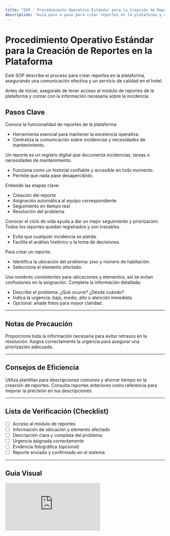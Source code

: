 ```yaml
---
title: "SOP · Procedimiento Operativo Estándar para la Creación de Reportes en la Plataforma"
description: "Guía paso a paso para crear reportes en la plataforma y asegurar una comunicación efectiva en el hotel"
---
```


# Procedimiento Operativo Estándar para la Creación de Reportes en la Plataforma

Este SOP describe el proceso para crear reportes en la plataforma, asegurando una comunicación efectiva y un servicio de calidad en el hotel.

<Note>
Antes de iniciar, asegúrate de tener acceso al módulo de reportes de la plataforma y contar con la información necesaria sobre la incidencia.
</Note>

## Pasos Clave

<Steps titleSize="h3">
  <Step title="Paso 1 · Introducción a los Reportes" icon="document" iconType="solid" stepNumber={1}>
    Conoce la funcionalidad de reportes de la plataforma.
    <ul>
      <li>Herramienta esencial para mantener la excelencia operativa.</li>
      <li>Centraliza la comunicación sobre incidencias y necesidades de mantenimiento.</li>
    </ul>
  </Step>

  <Step title="Paso 2 · Definición de Reporte" icon="document" iconType="solid" stepNumber={2}>
    Un reporte es un registro digital que documenta incidencias, tareas o necesidades de mantenimiento.
    <ul>
      <li>Funciona como un historial confiable y accesible en todo momento.</li>
      <li>Permite que nada pase desapercibido.</li>
    </ul>
  </Step>

  <Step title="Paso 3 · Ciclo de Vida del Reporte" icon="layer-group" iconType="solid" stepNumber={3}>
    Entiende las etapas clave:
    <ul>
      <li>Creación del reporte</li>
      <li>Asignación automática al equipo correspondiente</li>
      <li>Seguimiento en tiempo real</li>
      <li>Resolución del problema</li>
    </ul>
    <Info>
    Conocer el ciclo de vida ayuda a dar un mejor seguimiento y priorización.
    </Info>
  </Step>

  <Step title="Paso 4 · Registro y Trazabilidad" icon="clipboard-list" iconType="solid" stepNumber={4}>
    Todos los reportes quedan registrados y son trazables.
    <ul>
      <li>Evita que cualquier incidencia se pierda.</li>
      <li>Facilita el análisis histórico y la toma de decisiones.</li>
    </ul>
  </Step>

  <Step title="Paso 5 · Proceso de Creación de Reportes" icon="plus" iconType="solid" stepNumber={5}>
    Para crear un reporte:
    <ul>
      <li>Identifica la ubicación del problema: piso y número de habitación.</li>
      <li>Selecciona el elemento afectado.</li>
    </ul>
    <Tip>
    Usa nombres consistentes para ubicaciones y elementos, así se evitan confusiones en la asignación.
    </Tip>
  </Step>

  <Step title="Paso 6 · Descripción del Problema" icon="pencil" iconType="solid" stepNumber={6}>
    Completa la información detallada:
    <ul>
      <li>Describe el problema: ¿Qué ocurre? ¿Desde cuándo?</li>
      <li>Indica la urgencia: bajo, medio, alto o atención inmediata.</li>
      <li>Opcional: añade fotos para mayor claridad.</li>
    </ul>
  </Step>
</Steps>

---

## Notas de Precaución

<Warning>
Proporciona toda la información necesaria para evitar retrasos en la resolución.
</Warning>

<Warning>
Asigna correctamente la urgencia para asegurar una priorización adecuada.
</Warning>

---

## Consejos de Eficiencia

<Tip>
Utiliza plantillas para descripciones comunes y ahorrar tiempo en la creación de reportes.
</Tip>

<Tip>
Consulta reportes anteriores como referencia para mejorar la precisión en tus descripciones.
</Tip>

---

## Lista de Verificación (Checklist)

- [ ] Acceso al módulo de reportes
- [ ] Información de ubicación y elemento afectado
- [ ] Descripción clara y completa del problema
- [ ] Urgencia asignada correctamente
- [ ] Evidencia fotográfica (opcional)
- [ ] Reporte enviado y confirmado en el sistema

---

## Guía Visual

<iframe
  className="w-full aspect-video rounded-xl"
  src="https://www.loom.com/embed/604033e1814c45f88a4c7df4e1558d22"
  title="Creación de reportes en la plataforma"
  frameBorder="0"
  allow="accelerometer; autoplay; clipboard-write; encrypted-media; gyroscope; picture-in-picture"
  allowFullScreen
></iframe>
